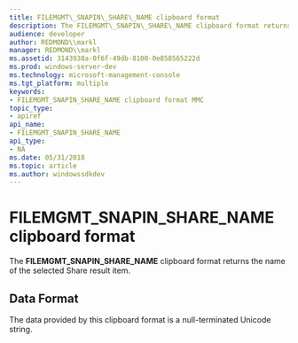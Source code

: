 ```yaml
---
title: FILEMGMT\_SNAPIN\_SHARE\_NAME clipboard format
description: The FILEMGMT\_SNAPIN\_SHARE\_NAME clipboard format returns the name of the selected Share result item.
audience: developer
author: REDMOND\\markl
manager: REDMOND\\markl
ms.assetid: 3143938a-0f6f-49db-8100-0e858565222d
ms.prod: windows-server-dev
ms.technology: microsoft-management-console
ms.tgt_platform: multiple
keywords:
- FILEMGMT_SNAPIN_SHARE_NAME clipboard format MMC
topic_type:
- apiref
api_name:
- FILEMGMT_SNAPIN_SHARE_NAME
api_type:
- NA
ms.date: 05/31/2018
ms.topic: article
ms.author: windowssdkdev
---
```


# FILEMGMT\_SNAPIN\_SHARE\_NAME clipboard format

The **FILEMGMT\_SNAPIN\_SHARE\_NAME** clipboard format returns the name of the selected Share result item.

## Data Format

The data provided by this clipboard format is a null-terminated Unicode string.

 

 





